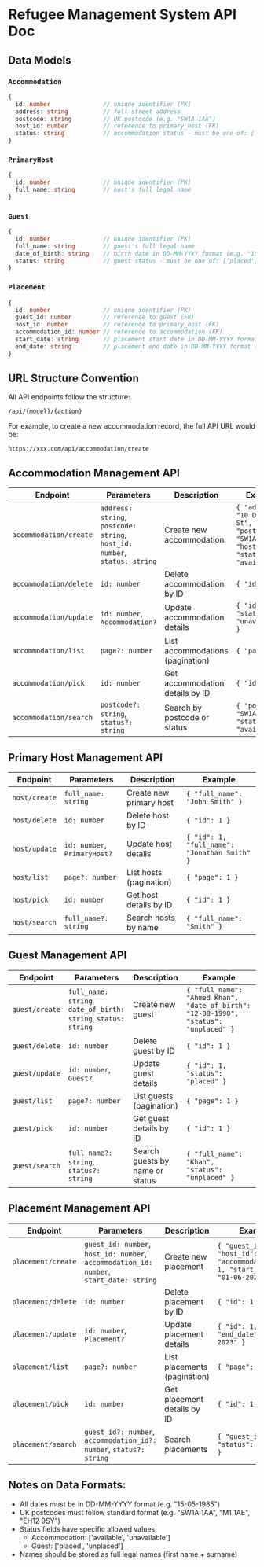 # Refugee Management System API Doc

## Data Models

### `Accommodation`

```ts
{
  id: number               // unique identifier (PK)
  address: string          // full street address
  postcode: string         // UK postcode (e.g. "SW1A 1AA")
  host_id: number          // reference to primary_host (FK)
  status: string           // accommodation status - must be one of: ['available', 'unavailable']
}
```

### `PrimaryHost`

```ts
{
  id: number               // unique identifier (PK)
  full_name: string        // host's full legal name
}
```

### `Guest`

```ts
{
  id: number               // unique identifier (PK)
  full_name: string        // guest's full legal name
  date_of_birth: string    // birth date in DD-MM-YYYY format (e.g. "15-05-1985")
  status: string           // guest status - must be one of: ['placed', 'unplaced']
}
```

### `Placement`

```ts
{
  id: number               // unique identifier (PK)
  guest_id: number         // reference to guest (FK)
  host_id: number          // reference to primary_host (FK)
  accommodation_id: number // reference to accommodation (FK)
  start_date: string       // placement start date in DD-MM-YYYY format
  end_date: string         // placement end date in DD-MM-YYYY format (nullable if ongoing)
}
```

## URL Structure Convention

All API endpoints follow the structure:

```
/api/{model}/{action}
```

For example, to create a new accommodation record, the full API URL would be:

```
https://xxx.com/api/accommodation/create
```

## Accommodation Management API

| Endpoint               | Parameters                                                                 | Description                                      | Example                                                                 |
| ---------------------- | -------------------------------------------------------------------------- | ------------------------------------------------ | ----------------------------------------------------------------------- |
| `accommodation/create` | `address: string`, `postcode: string`, `host_id: number`, `status: string` | Create new accommodation                        | `{ "address": "10 Downing St", "postcode": "SW1A 2AA", "host_id": 1, "status": "available" }` |
| `accommodation/delete` | `id: number`                                                               | Delete accommodation by ID                      | `{ "id": 1 }`                                                           |
| `accommodation/update` | `id: number`, `Accommodation?`                                             | Update accommodation details                    | `{ "id": 1, "status": "unavailable" }`                                 |
| `accommodation/list`   | `page?: number`                                                            | List accommodations (pagination)                | `{ "page": 1 }`                                                         |
| `accommodation/pick`   | `id: number`                                                               | Get accommodation details by ID                 | `{ "id": 1 }`                                                           |
| `accommodation/search` | `postcode?: string`, `status?: string`                                     | Search by postcode or status                    | `{ "postcode": "SW1A", "status": "available" }`                         |

## Primary Host Management API

| Endpoint          | Parameters                     | Description                      | Example                                      |
| ----------------- | ------------------------------ | -------------------------------- | -------------------------------------------- |
| `host/create`     | `full_name: string`            | Create new primary host          | `{ "full_name": "John Smith" }`              |
| `host/delete`     | `id: number`                   | Delete host by ID                | `{ "id": 1 }`                                |
| `host/update`     | `id: number`, `PrimaryHost?`   | Update host details              | `{ "id": 1, "full_name": "Jonathan Smith" }` |
| `host/list`       | `page?: number`                | List hosts (pagination)          | `{ "page": 1 }`                              |
| `host/pick`       | `id: number`                   | Get host details by ID           | `{ "id": 1 }`                                |
| `host/search`     | `full_name?: string`           | Search hosts by name             | `{ "full_name": "Smith" }`                   |

## Guest Management API

| Endpoint        | Parameters                                                                 | Description                      | Example                                                                 |
| --------------- | -------------------------------------------------------------------------- | -------------------------------- | ----------------------------------------------------------------------- |
| `guest/create`  | `full_name: string`, `date_of_birth: string`, `status: string`             | Create new guest                 | `{ "full_name": "Ahmed Khan", "date_of_birth": "12-08-1990", "status": "unplaced" }` |
| `guest/delete`  | `id: number`                                                               | Delete guest by ID               | `{ "id": 1 }`                                                           |
| `guest/update`  | `id: number`, `Guest?`                                                     | Update guest details             | `{ "id": 1, "status": "placed" }`                                       |
| `guest/list`    | `page?: number`                                                            | List guests (pagination)         | `{ "page": 1 }`                                                         |
| `guest/pick`    | `id: number`                                                               | Get guest details by ID          | `{ "id": 1 }`                                                           |
| `guest/search`  | `full_name?: string`, `status?: string`                                    | Search guests by name or status  | `{ "full_name": "Khan", "status": "unplaced" }`                         |

## Placement Management API

| Endpoint          | Parameters                                                                             | Description                      | Example                                                                 |
| ----------------- | -------------------------------------------------------------------------------------- | -------------------------------- | ----------------------------------------------------------------------- |
| `placement/create`| `guest_id: number`, `host_id: number`, `accommodation_id: number`, `start_date: string` | Create new placement             | `{ "guest_id": 1, "host_id": 1, "accommodation_id": 1, "start_date": "01-06-2023" }` |
| `placement/delete`| `id: number`                                                                           | Delete placement by ID           | `{ "id": 1 }`                                                           |
| `placement/update`| `id: number`, `Placement?`                                                             | Update placement details         | `{ "id": 1, "end_date": "30-06-2023" }`                                |
| `placement/list`  | `page?: number`                                                                        | List placements (pagination)     | `{ "page": 1 }`                                                         |
| `placement/pick`  | `id: number`                                                                           | Get placement details by ID      | `{ "id": 1 }`                                                           |
| `placement/search`| `guest_id?: number`, `accommodation_id?: number`, `status?: string`                    | Search placements               | `{ "guest_id": 1, "status": "active" }`                                 |

## Notes on Data Formats:
- All dates must be in DD-MM-YYYY format (e.g. "15-05-1985")
- UK postcodes must follow standard format (e.g. "SW1A 1AA", "M1 1AE", "EH12 9SY")
- Status fields have specific allowed values:
  - Accommodation: ['available', 'unavailable']
  - Guest: ['placed', 'unplaced']
- Names should be stored as full legal names (first name + surname)
